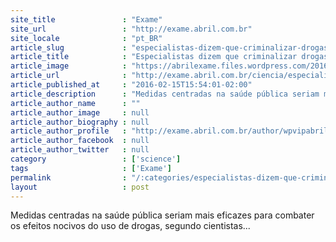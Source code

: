 ```yaml
---
site_title               : "Exame"
site_url                 : "http://exame.abril.com.br"
site_locale              : "pt_BR"
article_slug             : "especialistas-dizem-que-criminalizar-drogas-e-ineficaz"
article_title            : "Especialistas dizem que criminalizar drogas é ineficaz"
article_image            : "https://abrilexame.files.wordpress.com/2016/09/size_960_16_9_trafico_de_drogas3.jpg?quality=70&strip=all&w=960"
article_url              : "http://exame.abril.com.br/ciencia/especialistas-defendem-que-criminalizacao-do-uso-de-drogas-e-ineficaz/"
article_published_at     : "2016-02-15T15:54:01-02:00"
article_description      : "Medidas centradas na saúde pública seriam mais eficazes para combater os efeitos nocivos do uso de drogas, segundo cientistas..."
article_author_name      : ""
article_author_image     : null
article_author_biography : null
article_author_profile   : "http://exame.abril.com.br/author/wpvipabril/"
article_author_facebook  : null
article_author_twitter   : null
category                 : ['science']
tags                     : ['Exame']
permalink                : "/:categories/especialistas-dizem-que-criminalizar-drogas-e-ineficaz/"
layout                   : post
---
```


Medidas centradas na saúde pública seriam mais eficazes para combater os efeitos nocivos do uso de drogas, segundo cientistas...
